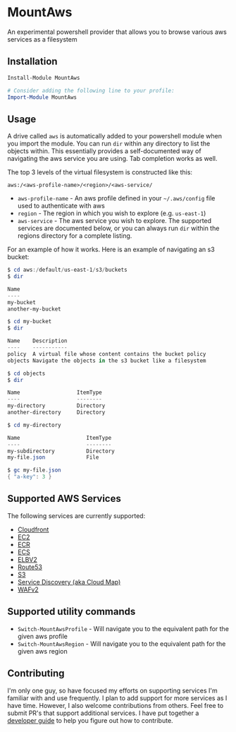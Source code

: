 # MountAws
An experimental powershell provider that allows you to browse various aws services as a filesystem

## Installation

```powershell
Install-Module MountAws

# Consider adding the following line to your profile:
Import-Module MountAws
```

## Usage

A drive called `aws` is automatically added to your powershell module when you import the module.
You can run `dir` within any directory to list the objects within. This essentially provides a self-documented way
of navigating the aws service you are using. Tab completion works as well.

The top 3 levels of the virtual filesystem is constructed like this:

```
aws:/<aws-profile-name>/<region>/<aws-service/
```

 * `aws-profile-name` - An aws profile defined in your `~/.aws/config` file used to authenticate with aws
 * `region` - The region in which you wish to explore (e.g. `us-east-1`)
 * `aws-service` - The aws service you wish to explore. The supported services are documented below, or you can always run `dir` within the regions directory for a complete listing.

For an example of how it works. Here is an example of navigating an s3 bucket:

```powershell
$ cd aws:/default/us-east-1/s3/buckets
$ dir

Name
----
my-bucket
another-my-bucket

$ cd my-bucket
$ dir

Name    Description
----    -----------
policy  A virtual file whose content contains the bucket policy
objects Navigate the objects in the s3 bucket like a filesystem

$ cd objects
$ dir

Name                  ItemType
----                  --------
my-directory          Directory
another-directory     Directory

$ cd my-directory

Name                     ItemType
----                     --------
my-subdirectory          Directory
my-file.json             File

$ gc my-file.json
{ "a-key": 3 }
```

## Supported AWS Services

The following services are currently supported:

 * [Cloudfront](docs/Services/Cloudfront.md)
 * [EC2](docs/Services/EC2.md)
 * [ECR](docs/Services/ECR.md)
 * [ECS](docs/Services/ECS.md)
 * [ELBV2](docs/Services/ELBV2.md)
 * [Route53](docs/Services/Route53.md)
 * [S3](docs/Services/S3.md)
 * [Service Discovery (aka Cloud Map)](docs/Services/ServiceDiscovery.md)
 * [WAFv2](docs/Services/WAFv2.md)

## Supported utility commands

 * `Switch-MountAwsProfile` - Will navigate you to the equivalent path for the given aws profile
 * `Switch-MountAwsRegion` - Will navigate you to the equivalent path for the given aws region

## Contributing

I'm only one guy, so have focused my efforts on supporting services I'm familiar with and use frequently. I plan to add support for more services as I have time. However, I also welcome contributions from others. Feel free to submit PR's that support additional services. I have put together a [developer guide](docs/DeveloperGuide.md) to help you figure out how to contribute.